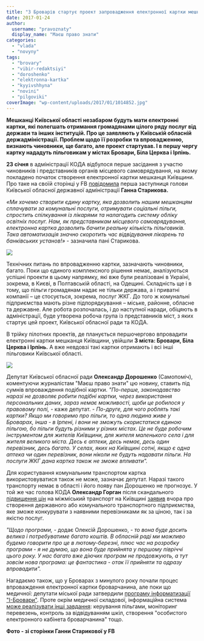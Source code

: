 ```yaml
---
title: "З Броварів стартує проект запровадження електронної картки мешканця Київщини"
date: 2017-01-24
author: 
  username: "pravoznaty"
  display_name: "Маєш право знати"
categories: 
  - "vlada"
  - "novyny"
tags: 
  - "brovary"
  - "vibir-redaktsiyi"
  - "doroshenko"
  - "elektronna-kartka"
  - "kyyivshhyna"
  - "novini"
  - "pilgoviki"
coverImage: "wp-content/uploads/2017/01/1014852.jpg"
---
```


**Мешканці Київської області незабаром будуть мати електронні картки, які полегшать отримання громадянами цілого ряду послуг від держави та інших інституцій. Про це заявляють у Київській обласній держадміністрації. Проблем щодо її розробки та впровадженню, визнають чиновники, ще багато, але проект стартував. І в першу чергу картку нададуть пільговикам у містах Бровари, Біла Церква і Ірпінь.**

**23 січня** в адміністрації КОДА відбулося перше засідання з участю чиновників і представників органів місцевого самоврядування, на якому покладено початок створення електронної картки мешканця Київщини. Про таке на своїй сторінці у FB [повідомила](https://www.facebook.com/GannaStarykova/posts/262120157550993?__mref=message_bubble) перша заступниця голови Київської обласної державної адміністрації **Ганна Старикова.**

_«Ми хочемо створити єдину картку, яка дозволить нашим мешканцям сплачувати за комунальні послуги, отримувати соціальні пільги, спростить спілкування із лікарями та налагодить систему обліку освітніх послуг. Нам, як представникам місцевого самоврядування, електронна картка дозволить бачити реальну кількість пільговиків. Така автоматизація значно скоротить час відвідування лікарень та банківських установ!»_ - зазначила пані Старикова.

![](https://mpz.brovary.org/wp-content/uploads/2017/01/16195095_262118507551158_8821627717419383813_n.jpg)

Технічних питань по впровадженню картки, зазначають чиновники, багато. Поки що єдиного комплексного рішення немає, аналізуються успішні проекти в цьому напрямку, які вже були реалізовані в Україні, зокрема, в Києві, в Полтавській області, на Одещині. Складність ще і в тому, що пільги громадянам надає не тільки держава, а і приватні компанії – це стосується, зокрема, послуг ЖКГ. До того ж комунальні підприємства мають різне підпорядкування – міське, районне, обласне та державне. Але робота розпочалась, і до наступної наради, обіцяють в адміністрації, буде утворена робоча група із представників міст, з яких стартує цей проект, Київської обласної ради та КОДА.

В трійку пілотних проектів, де планується першочергово впровадити електронні картки мешканця Київщини, увійшли **3 міста: Бровари, Біла Церква і Ірпінь.** А вже невдовзі такі картки отримають і всі інші пільговики Київської області.

![](https://mpz.brovary.org/wp-content/uploads/2017/01/16174598_262118514217824_6910501961587652656_n.jpg)

Депутат Київської обласної ради **Олександр Дорошенко** (Самопоміч), коментуючи журналістам "Маєш право знати" цю новину, ставить під сумнів впроваждення подібної картки. _"По-перше, законодавство наразі не дозволяє робити подібні картки, через використання персональних даних, зараз немає можливості, щоби це робилося у правовому полі,_ \- каже депутат. - _По-друге, для чого роблять такі картки? Якщо ми говоримо про пільги, то одна людина живе у Броварах, інша - в Ірпені, і вони не зможуть скористатися єдиною пільгою, бо пільги будуть різними у різних містах. Це не буде робочим інструментом для жителів Київщини, для жителя маленького села і для жителя великого міста. Десь є аптеки, десь немає, десь один перевізник, десь багато. У селах, яких на Київщині сотні, якщо є одна аптека чи один перевізник, вони ніколи не будуть надавати пільги. На послуги ЖКГ дана картка також не зможе впливати"._

Для користування комунальним транспортом картка використовуватися також не може, зазначає депутат. Наразі такого транспорту немає в області і його появу пан Дорошенко не прогнозує. У той же час голова КОДА **Олександр Горган** після скандального [підвищення цін](https://mpz.brovary.org/proyizd-kyyeva-12-grn-brovaram-pidgotuvatysya/) на міжміський транспорт на Київщині [заявив](https://koda.gov.ua/news/vlada-kiivshhini-vimagaie-povernuti-pop/) вчора про створення державного або комунального транспортного підприємства, яке зможе конкурувати з наявними перевізниками як за ціною, так і за якістю послуг.

_"Щодо програми,_ - додає Олексій Дорошенко, - _то вона буде досить велика і потребуватиме багато коштів. В обласній раді ми можливо будемо говорити про це в лютому-березні, плюс час на розробку програми - я не думаю, що вона буде прийнята у першому півріччі цього року. У нас багато вже діючих програм не продовжують, а тут зовсім нова програма: це фантастика - отак її прийняти та одразу впровадити"._

Нагадаємо також, що у Броварах з минулого року почали процес впроваждення електронної картки броварчанина, але поки що медичної: депутати міської ради затвердили [програму інформатизації "І-Бровари"](https://mpz.brovary.org/na-informatyzatsiyu-medzakladiv-brovariv-vydilyly-koshty-shho-z-tsogo-bude/). Проте окрім медичної складової, інформаційна система [може реалізувати інші завдання](https://mpz.brovary.org/elektronna-systema-dlya-brovariv-za-13-miljoniv-shho-vyrishat-deputaty/): керування пільгами, моніторинг перевезень, контроль за відвідуванням шкіл, створення "особистого електронного кабінета броварчанина" тощо.

**Фото - зі сторінки Ганни Старикової у FB**

